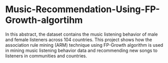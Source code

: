 # Music-Recommendation-Using-FP-Growth-algortihm
In this abstract, the dataset contains the music listening behavior of male and female listeners across 104 countries. 
This project shows how the association rule mining (ARM) technique using FP-Growth algorithm is used in mining music listening behavior data and recommending new songs to listeners in communities and countries.
